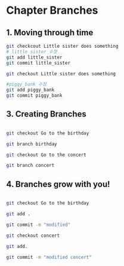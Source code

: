 # Chapter Branches
## 1. Moving through time
```bash
git checkcout Little sister does something
# little sister 수정
git add little_sister
git commit little_sister

git checkout Little sister does something

#piggy_bank 수정
git add piggy_bank
git commit piggy_bank
```
## 3. Creating Branches
```bash

git checkout Go to the birthday

git branch birthday

git checkout Go to the concert

git branch concert
```

## 4. Branches grow with you!
```bash

git checkout Go to the birthday

git add .

git commit -m "modified"

git checkout concert

git add.

git commit -m "modified concert"


